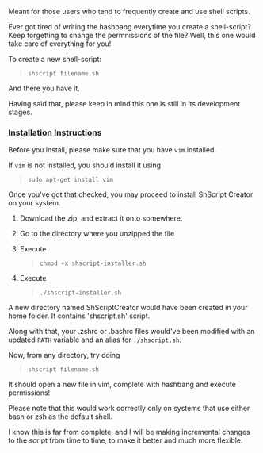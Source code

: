 Meant for those users who tend to frequently create and use shell scripts.

Ever got tired of writing the hashbang everytime you create a shell-script? Keep forgetting to change the permnissions of the file? Well, this one would take care of everything for you!

To create a new shell-script:
> `shscript filename.sh`

And there you have it.

Having said that, please keep in mind this one is still in its development stages.

### Installation Instructions

Before you install, please make sure that you have `vim` installed.

If `vim` is not installed, you should install it using
> `sudo apt-get install vim`

Once you've got that checked, you may proceed to install ShScript Creator on your system.
1. Download the zip, and extract it onto somewhere.
2. Go to the directory where you unzipped the file
3. Execute
   > `chmod +x shscript-installer.sh`

4. Execute
    > `./shscript-installer.sh`

A new directory named ShScriptCreator would have been created in your home folder. It contains 'shscript.sh' script.

Along with that, your .zshrc or .bashrc files would've been modified with an updated `PATH` variable and an alias for `./shscript.sh`.

Now, from any directory, try doing
 >`shscript filename.sh`

It should open a new file in vim, complete with hashbang and execute permissions!

Please note that this would work correctly only on systems that use either bash or zsh as the default shell.

I know this is far from complete, and I will be making incremental changes to the script from time to time, to make it better and much more flexible.
